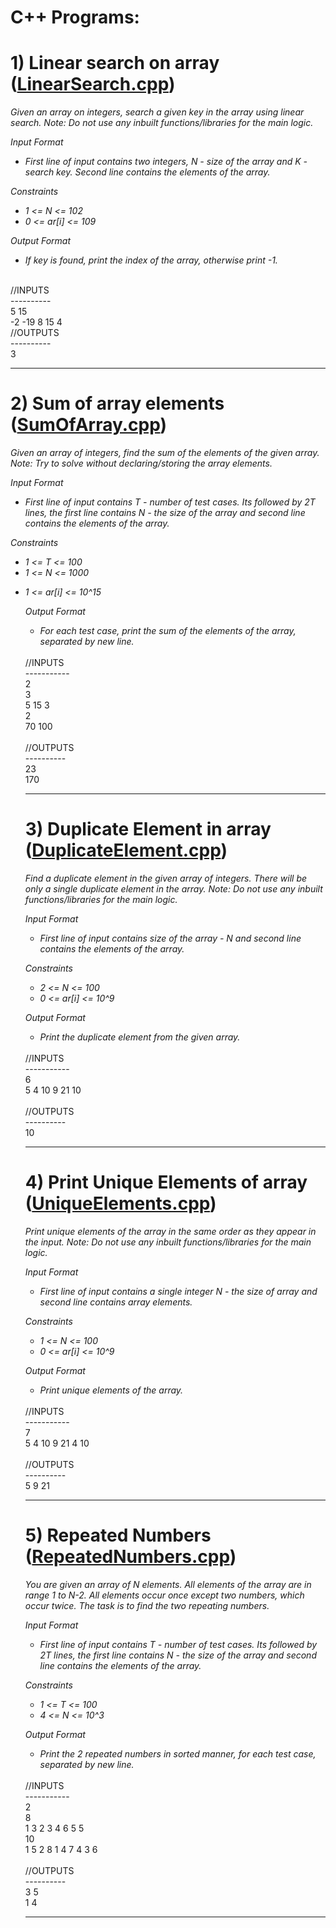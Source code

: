 <h1>C++ Programs:</h1>

# 1) Linear search on array (<a href="https://github.com/JamesyJoseph/ArrayPrograms_cpp/blob/main/LinearSearch.cpp">LinearSearch.cpp</a>)
<p><i>Given an array on integers, search a given key in the array using linear search.
Note: Do not use any inbuilt functions/libraries for the main logic.</i></p>
<i>
  Input Format
  
<ul><li>First line of input contains two integers, N - size of the array and K - search key. Second line contains the elements of the array.</li></ul>

Constraints

<ul><li>1 <= N <= 102</li>
<li>0 <= ar[i] <= 109</li></ul>

Output Format

<ul><li>If key is found, print the index of the array, otherwise print -1.</li></ul>
</i>
<br>//INPUTS<br>
----------<br>
5 15<br>
-2 -19 8 15 4
<br>//OUTPUTS<br>
----------<br>
3<br>


<hr> 

# 2) Sum of array elements (<a href="https://github.com/JamesyJoseph/ArrayPrograms_cpp/blob/main/SumOfArray.cpp">SumOfArray.cpp</a>)
<p><i>Given an array of integers, find the sum of the elements of the given array.
Note: Try to solve without declaring/storing the array elements.</i></p>
<i>
  Input Format
  
<ul><li>First line of input contains T - number of test cases. Its followed by 2T lines, the first line contains N - the size of the array and second line contains the elements of the array.</li></ul>

Constraints

<ul><li>1 <= T <= 100</li>
<li>1 <= N <= 1000</li></ul>
<ul><li>1 <= ar[i] <= 10^15</li>

Output Format

<ul><li>For each test case, print the sum of the elements of the array, separated by new line.</li></ul>
</i>
<br>//INPUTS<br>
-----------<br>
2<br>
3<br>
5 15 3 <br>
2<br>
70 100<br>
<br>//OUTPUTS<br>
----------<br>
23<br>
170<br>

<hr> 

# 3) Duplicate Element in array (<a href="https://github.com/JamesyJoseph/ArrayPrograms_cpp/blob/main/DuplicateElement.cpp">DuplicateElement.cpp</a>)
<p><i>Find a duplicate element in the given array of integers. There will be only a single duplicate element in the array.
Note: Do not use any inbuilt functions/libraries for the main logic.</i></p>
<i>
  Input Format
  
<ul><li>First line of input contains size of the array - N and second line contains the elements of the array.</li></ul>

Constraints

<ul><li>2 <= N <= 100</li>
<li>0 <= ar[i] <= 10^9</li></ul>

Output Format

<ul><li>Print the duplicate element from the given array.</li></ul>
</i>
<br>//INPUTS<br>
-----------<br>
6<br>
5 4 10 9 21 10<br>
<br>//OUTPUTS<br>
----------<br>
10<br>

<hr> 

# 4) Print Unique Elements of array (<a href="https://github.com/JamesyJoseph/ArrayPrograms_cpp/blob/main/UniqueElements.cpp">UniqueElements.cpp</a>)
<p><i>Print unique elements of the array in the same order as they appear in the input.
Note: Do not use any inbuilt functions/libraries for the main logic.</i></p>
<i>
  Input Format
  
<ul><li>First line of input contains a single integer N - the size of array and second line contains array elements.</li></ul>

Constraints

<ul><li>1 <= N <= 100</li>
<li>0 <= ar[i] <= 10^9</li></ul>

Output Format

<ul><li>Print unique elements of the array.</li></ul>
</i>
<br>//INPUTS<br>
-----------<br>
7<br>
5 4 10 9 21 4 10<br>
<br>//OUTPUTS<br>
----------<br>
5 9 21<br>

<hr> 

# 5) Repeated Numbers (<a href="https://github.com/JamesyJoseph/ArrayPrograms_cpp/blob/main/RepeatedNumbers.cpp">RepeatedNumbers.cpp</a>)
<p><i>You are given an array of N elements. All elements of the array are in range 1 to N-2. All elements occur once except two numbers, which occur twice. The task is to find the two repeating numbers.</i></p>
<i>
  Input Format
  
<ul><li>First line of input contains T - number of test cases. Its followed by 2T lines, the first line contains N - the size of the array and second line contains the elements of the array.</li></ul>

Constraints

<ul><li>1 <= T <= 100</li>
<li>4 <= N <= 10^3</li></ul>

Output Format

<ul><li>Print the 2 repeated numbers in sorted manner, for each test case, separated by new line.</li></ul>
</i>
<br>//INPUTS<br>
-----------<br>
2<br>
8<br>
1 3 2 3 4 6 5 5 <br>
10<br>
1 5 2 8 1 4 7 4 3 6<br>
<br>//OUTPUTS<br>
----------<br>
3 5<br>
1 4<br>

<hr> 
